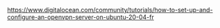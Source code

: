 https://www.digitalocean.com/community/tutorials/how-to-set-up-and-configure-an-openvpn-server-on-ubuntu-20-04-fr